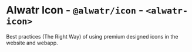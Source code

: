 # Alwatr Icon - `@alwatr/icon` - `<alwatr-icon>`

Best practices (The Right Way) of using premium designed icons in the website and webapp.
